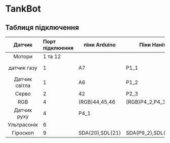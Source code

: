 # TankBot


<!-- 2 rgb
сервомотор
датчик руху
датчик лінії
ультрасонік
двигун ПС
датчик газу
датчик температури
гіроскоп та акселеметр
фоторезистор -->

Таблиця підключення
-------------------
|Датчик|Порт підклюення|піни Arduino|Піни Наніт|Примітка|
|:----:|:--------------|-|-|-|
|Мотори|1 та 12||||
|датчик газу|1|A7|P1_1|Аналоговий сигнал|
|Датчик світла|1|A6|P1_2|Аналоговий сигнал|
|Серво|2|42|P2_3||
|RGB|4|(RGB)44,45,46|(RGB)P4_2,P4_3,P4_4|ШИМ|
|Датчик руху|4|P4_1||Цифровий сигнал|
|Ультрасонік|6||||
|Гіроскоп|9|SDA(20),SDL(21)|SDA(P9_2),SDL(P9_1)||